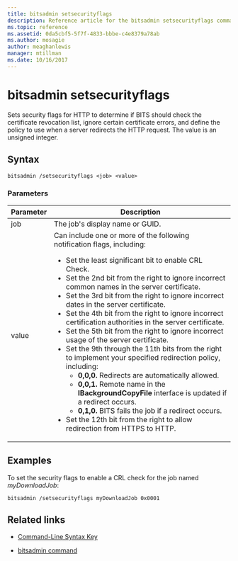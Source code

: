 ```yaml
---
title: bitsadmin setsecurityflags
description: Reference article for the bitsadmin setsecurityflags command, which sets security flags for HTTP to determine if BITS should check the certificate revocation list, ignore certain certificate errors, and define the policy to use when a server redirects the HTTP request.
ms.topic: reference
ms.assetid: 0da5cbf5-5f7f-4833-bbbe-c4e8379a78ab
ms.author: mosagie
author: meaghanlewis
manager: mtillman
ms.date: 10/16/2017
---
```


# bitsadmin setsecurityflags

Sets security flags for HTTP to determine if BITS should check the certificate revocation list, ignore certain certificate errors, and define the policy to use when a server redirects the HTTP request. The value is an unsigned integer.

## Syntax

```
bitsadmin /setsecurityflags <job> <value>
```

### Parameters

| Parameter | Description |
| -------------- | -------------- |
| job | The job's display name or GUID. |
| value | Can include one or more of the following notification flags, including:<ul><li>Set the least significant bit to enable CRL Check.</li><li>Set the 2nd bit from the right to ignore incorrect common names in the server certificate.</li><li>Set the 3rd bit from the right to ignore incorrect dates in the server certificate.</li><li>Set the 4th bit from the right to ignore incorrect certification authorities in the server certificate.</li><li>Set the 5th bit from the right to ignore incorrect usage of the server certificate.</li><li>Set the 9th through the 11th bits from the right to implement your specified redirection policy, including:<ul><li>**0,0,0.** Redirects are automatically allowed.</li><li>**0,0,1.** Remote name in the **IBackgroundCopyFile** interface is updated if a redirect occurs.</li><li>**0,1,0.** BITS fails the job if a redirect occurs.</li></ul></li><li>Set the 12th bit from the right to allow redirection from HTTPS to HTTP.</li></ul> |

## Examples

To set the security flags to enable a CRL check for the job named *myDownloadJob*:

```
bitsadmin /setsecurityflags myDownloadJob 0x0001
```

## Related links

- [Command-Line Syntax Key](command-line-syntax-key.md)

- [bitsadmin command](bitsadmin.md)
